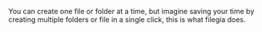 You can create one file or folder at a time, but imagine saving your time by creating multiple folders or file in a single click, this is what filegia does.
